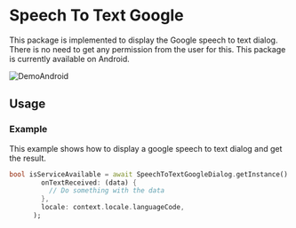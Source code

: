 # Speech To Text Google

This package is implemented to display the Google speech to text dialog. There is no need to get any
permission from the user for this. This package is currently available on Android.

![DemoAndroid](https://raw.githubusercontent.com/miladhf/speech_to_text_google_dialog/master/example/screenshots/example_android.gif)

## Usage

### Example

This example shows how to display a google speech to text dialog and get the result.

```dart
bool isServiceAvailable = await SpeechToTextGoogleDialog.getInstance().showGoogleDialog(
        onTextReceived: (data) {
          // Do something with the data
        },
        locale: context.locale.languageCode,
      );
```

